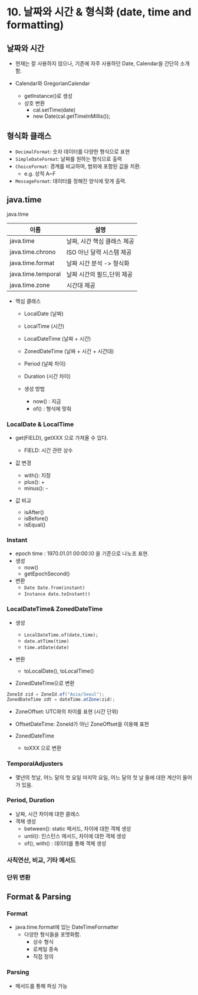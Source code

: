# 10. 날짜와 시간 & 형식화 (date, time and formatting)

## 날짜와 시간

- 현재는 잘 사용하지 않으나, 기존에 자주 사용하던 Date, Calendar을 간단히 소개함.

- Calendar와 GregorianCalendar
    - getInstance()로 생성
    - 상호 변환
        - cal.setTime(date)
        - new Date(cal.getTimeInMillis());

## 형식화 클래스

- `DecimalFormat`: 숫자 데이터를 다양한 형식으로 표현
- `SimpleDateFormat`: 날짜를 원하는 형식으로 출력
- `ChoiceFormat`: 경계를 비교하여, 범위에 포함된 값을 치환.
    - e.g. 성적 A~F
- `MessageFormat`: 데이터를 정해진 양식에 맞게 출력.

## java.time

java.time

| 이름                 | 설명               |
|--------------------|------------------|
| java.time          | 날짜, 시간 핵심 클래스 제공 |
| java.time.chrono   | ISO 아닌 달력 시스템 제공 |
| java.time.format   | 날짜 시간 분석 -> 형식화  |
| java.time.temporal | 날짜 시간의 필드,단위 제공  |
| java.time.zone     | 시간대 제공           |


- 핵심 클래스
  - LocalDate (날짜)
  - LocalTime (시간)
  - LocalDateTime (날짜 + 시간)
  - ZonedDateTime (날짜 + 시간 + 시간대)
  - Period (날짜 차이)
  - Duration (시간 차이)

  - 생성 방법
    - now() : 지금
    - of() : 형식에 맞춰


### LocalDate & LocalTime
- get(FIELD), getXXX 으로 가져올 수 있다.
  - FIELD: 시간 관련 상수

- 값 변경
  - with(): 지정
  - plus(): +
  - minus(): -

- 값 비교
  - isAfter()
  - isBefore()
  - isEqual()


### Instant
- epoch time : 1970.01.01 00:00:)0 을 기준으로 나노초 표현.
- 생성
  - now()
  - getEpochSecond()
- 변환
  - `Date Date.from(instant)`
  - `Instance date.toInstant()`


### LocalDateTime& ZonedDateTime
- 생성
  - `LocalDateTime.of(date,time);`
  - `date.atTime(time)`
  - `time.atDate(date)`
- 변환
  - toLocalDate(),  toLocalTime()


- ZonedDateTime으로 변환
```java
ZoneId zid = ZoneId.of("Asia/Seoul");
ZonedDateTime zdt = dateTime.atZone(zid);
```

- ZoneOffset: UTC와의 차이를 표현 (시간 단위)

- OffsetDateTime: ZoneId가 아닌 ZoneOffset을 이용해 표현

- ZonedDateTime
  - toXXX 으로 변환


### TemporalAdjusters
- 몇년의 첫날, 어느 달의 첫 요일 마지막 요일, 어느 달의 첫 날 들에 대한 계산이 들어가 있음.


### Period, Duration
- 날짜, 시간 차이에 대한 클래스
- 객체 생성
  - between(): static 메서드, 차이에 대한 객체 생성
  - until(): 인스턴스 메서드, 차이에 대한 객체 생성
  - of(), with() : 데이터를 통해 객체 생성

### 사칙연산, 비교, 기타 메서드
### 단위 변환


## Format & Parsing
### Format
- java.time.format에 있는 DateTimeFormatter
  - 다양한 형식들을 포맷화함.
    - 상수 형식
    - 로케일 종속
    - 직접 정의

### Parsing
- 메서드를 통해 파싱 가능